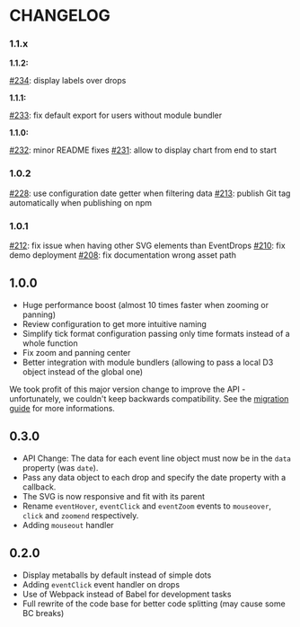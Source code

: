# CHANGELOG

### 1.1.x

**1.1.2:**

[#234](https://github.com/marmelab/EventDrops/pull/234): display labels over drops

**1.1.1:**

[#233](https://github.com/marmelab/EventDrops/pull/233): fix default export for users without module bundler

**1.1.0:**

[#232](https://github.com/marmelab/EventDrops/pull/232): minor README fixes
[#231](https://github.com/marmelab/EventDrops/pull/231): allow to display chart from end to start

### 1.0.2

[#228](https://github.com/marmelab/EventDrops/pull/228): use configuration date getter when filtering data
[#213](https://github.com/marmelab/EventDrops/pull/212): publish Git tag automatically when publishing on npm

### 1.0.1

[#212](https://github.com/marmelab/EventDrops/pull/212): fix issue when having other SVG elements than EventDrops
[#210](https://github.com/marmelab/EventDrops/pull/210): fix demo deployment
[#208](https://github.com/marmelab/EventDrops/pull/208): fix documentation wrong asset path

## 1.0.0

*   Huge performance boost (almost 10 times faster when zooming or panning)
*   Review configuration to get more intuitive naming
*   Simplify tick format configuration passing only time formats instead of a whole function
*   Fix zoom and panning center
*   Better integration with module bundlers (allowing to pass a local D3 object instead of the global one)

We took profit of this major version change to improve the API - unfortunately, we couldn't keep backwards compatibility. See the [migration guide](./MIGRATION-4.0.md) for more informations.

## 0.3.0

*   API Change: The data for each event line object must now be in the `data` property (was `date`).
*   Pass any data object to each drop and specify the date property with a callback.
*   The SVG is now responsive and fit with its parent
*   Rename `eventHover`, `eventClick` and `eventZoom` events to `mouseover`, `click` and `zoomend` respectively.
*   Adding `mouseout` handler

## 0.2.0

*   Display metaballs by default instead of simple dots
*   Adding `eventClick` event handler on drops
*   Use of Webpack instead of Babel for development tasks
*   Full rewrite of the code base for better code splitting (may cause some BC breaks)
